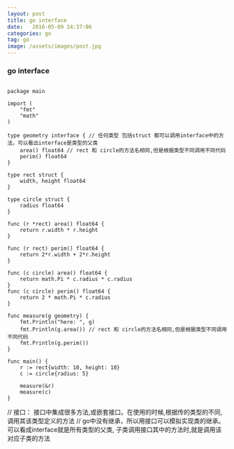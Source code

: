 ```yaml
---
layout: post
title: go interface
date:   2016-05-09 14:37:06
categories: go
tag: go
image: /assets/images/post.jpg
---
```


### go interface

```

package main

import (
	"fmt"
	"math"
)

type geometry interface { // 任何类型 包括struct 都可以调用interface中的方法。可以看出interface是类型的父类
	area() float64 // rect 和 circle的方法名相同,但是根据类型不同调用不同代码
	perim() float64
}

type rect struct {
	width, height float64
}

type circle struct {
	radius float64
}

func (r *rect) area() float64 {
	return r.width * r.height
}

func (r rect) perim() float64 {
	return 2*r.width + 2*r.height
}

func (c circle) area() float64 {
	return math.Pi * c.radius * c.radius
}
func (c circle) perim() float64 {
	return 2 * math.Pi * c.radius
}

func measure(g geometry) {
	fmt.Println("here: ", g)
	fmt.Println(g.area()) // rect 和 circle的方法名相同,但是根据类型不同调用不同代码
	fmt.Println(g.perim())
}

func main() {
	r := rect{width: 10, height: 10}
	c := circle{radius: 5}

	measure(&r)
	measure(c)
}
```

// 接口： 接口中集成很多方法,或嵌套接口。在使用的时候,根据传的类型的不同,调用其该类型定义的方法
// go中没有继承，所以用接口可以模拟实现类的继承。可以看成interface就是所有类型的父类, 子类调用接口其中的方法时,就是调用该对应子类的方法
